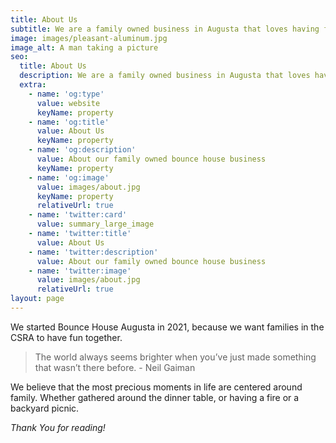 ```yaml
---
title: About Us
subtitle: We are a family owned business in Augusta that loves having fun together.
image: images/pleasant-aluminum.jpg
image_alt: A man taking a picture
seo:
  title: About Us
  description: We are a family owned business in Augusta that loves having fun together.
  extra:
    - name: 'og:type'
      value: website
      keyName: property
    - name: 'og:title'
      value: About Us
      keyName: property
    - name: 'og:description'
      value: About our family owned bounce house business
      keyName: property
    - name: 'og:image'
      value: images/about.jpg
      keyName: property
      relativeUrl: true
    - name: 'twitter:card'
      value: summary_large_image
    - name: 'twitter:title'
      value: About Us
    - name: 'twitter:description'
      value: About our family owned bounce house business
    - name: 'twitter:image'
      value: images/about.jpg
      relativeUrl: true
layout: page
---
```

We started Bounce House Augusta in 2021, because we want families in the CSRA to have fun together.

> The world always seems brighter when you’ve just made something that wasn’t there before. - Neil Gaiman

We believe that the most precious moments in life are centered around family. Whether gathered around the dinner table, or having a fire or a backyard picnic. 

*Thank You for reading!*
